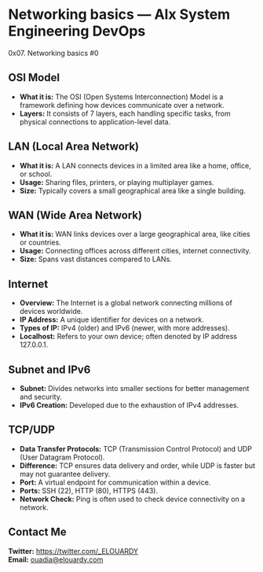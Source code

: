 # Networking basics — Alx System Engineering DevOps
0x07. Networking basics #0

## OSI Model
- **What it is:** The OSI (Open Systems Interconnection) Model is a framework defining how devices communicate over a network.
- **Layers:** It consists of 7 layers, each handling specific tasks, from physical connections to application-level data.

## LAN (Local Area Network)
- **What it is:** A LAN connects devices in a limited area like a home, office, or school.
- **Usage:** Sharing files, printers, or playing multiplayer games.
- **Size:** Typically covers a small geographical area like a single building.

## WAN (Wide Area Network)
- **What it is:** WAN links devices over a large geographical area, like cities or countries.
- **Usage:** Connecting offices across different cities, internet connectivity.
- **Size:** Spans vast distances compared to LANs.

## Internet
- **Overview:** The Internet is a global network connecting millions of devices worldwide.
- **IP Address:** A unique identifier for devices on a network.
- **Types of IP:** IPv4 (older) and IPv6 (newer, with more addresses).
- **Localhost:** Refers to your own device; often denoted by IP address 127.0.0.1.

## Subnet and IPv6
- **Subnet:** Divides networks into smaller sections for better management and security.
- **IPv6 Creation:** Developed due to the exhaustion of IPv4 addresses.

## TCP/UDP
- **Data Transfer Protocols:** TCP (Transmission Control Protocol) and UDP (User Datagram Protocol).
- **Difference:** TCP ensures data delivery and order, while UDP is faster but may not guarantee delivery.
- **Port:** A virtual endpoint for communication within a device.
- **Ports:** SSH (22), HTTP (80), HTTPS (443).
- **Network Check:** Ping is often used to check device connectivity on a network.


## Contact Me
**Twitter:** https://twitter.com/_ELOUARDY \
**Email:** ouadia@elouardy.com
